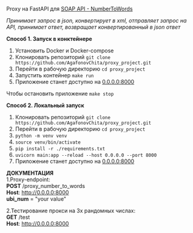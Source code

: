 Proxy на FastAPI для <a href="https://www.dataaccess.com/webservicesserver/NumberConversion.wso?op=NumberToWords">SOAP API - NumberToWords</a>

<i>Принимает запрос в json, конвертирует в xml, отправляет запрос на API, принимает ответ, возвращает конвертированный в json ответ</i>

<b>Способ 1. Запуск в конктейнере</b>
  <ol>
    <li>Установить Docker и Docker-compose
    <li>Клонировать репозиторий <code>git clone https://github.com/AgafonovChita/proxy_project.git </code>
    <li>Перейти в рабочую директорию <code>cd proxy_project</code>
    <li>Запустить контейнер <code>make run</code>
    <li>Приложение станет доступно на <a href=http://0.0.0.0:8000>0.0.0.0:8000</a>
  </ol>
Чтобы остановить приложение <code>make stop</code><p>


<b>Способ 2. Локальный запуск</b>
  <ol>
    <li>Клонировать репозиторий <code>git clone https://github.com/AgafonovChita/proxy_project.git </code>
    <li>Перейти в рабочую директорию <code>cd proxy_project</code>
    <li><code>python -m venv venv</code>
    <li><code>source venv/bin/activate</code>
    <li><code>pip install -r ./requirements.txt</code>
    <li><code>uvicorn main:app --reload --host 0.0.0.0 --port 8000</code>
    <li>Приложение станет доступно на <a href=http://0.0.0.0:8000>0.0.0.0:8000</a>
  </ol>




<b>ДОКУМЕНТАЦИЯ</b><br>
1.Proxy-endpoint:<br>
<b>POST</b> /proxy_number_to_words<br>
<b>Host</b>: http://0.0.0.0:8000 <br>
<b>ubi_num</b> = "your value"<br>

2.Тестирование прокси на 3х рандомных числах:<br>
<b>GET</b> /test <br>
<b>Host</b>: http://0.0.0.0:8000 <br>

